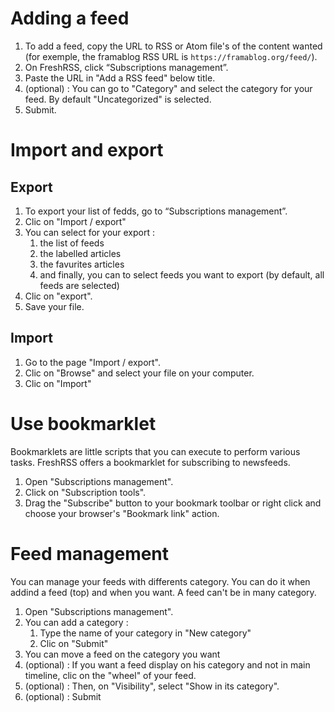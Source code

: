 # Adding a feed

 1. To add a feed, copy the URL to RSS or Atom file's of the content wanted (for exemple, the framablog RSS URL is `https://framablog.org/feed/`).
 2. On FreshRSS, click “Subscriptions management”.
 3. Paste the URL in "Add a RSS feed" below title.
 4. (optional) : You can go to "Category" and select the category for your feed. By default "Uncategorized" is selected.
 5. Submit.

# Import and export

## Export

 1. To export your list of fedds, go to “Subscriptions management”.
 2. Clic on "Import / export"
 3. You can select for your export :
    1. the list of feeds
    2. the labelled articles
    3. the favurites articles
    4. and finally, you can to select feeds you want to export (by default, all feeds are selected)
 4. Clic on "export".
 5. Save your file.
 
 ## Import
 
  1. Go to the page "Import / export".
  2. Clic on "Browse" and select your file on your computer.
  3. Clic on "Import"
  
# Use bookmarklet

Bookmarklets are little scripts that you can execute to perform various tasks. FreshRSS offers a bookmarklet for subscribing to newsfeeds.

 1. Open "Subscriptions management".
 2. Click on "Subscription tools".
 3. Drag the "Subscribe" button to your bookmark toolbar or right click and choose your browser's "Bookmark link" action.

# Feed management

You can manage your feeds with differents category. You can do it when addind a feed (top) and when you want. A feed can't be in many category.

 1. Open "Subscriptions management".
 2. You can add a category :
    1. Type the name of your category in "New category"
    2. Clic on "Submit"
 3. You can move a feed on the category you want
 4. (optional) : If you want a feed display on his category and not in main timeline, clic on the "wheel" of your feed.
 5. (optional) : Then, on "Visibility", select "Show in its category".
 6. (optional) : Submit
